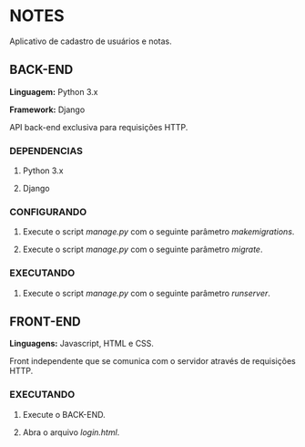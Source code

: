 # NOTES

Aplicativo de cadastro de usuários e notas.

## BACK-END

**Linguagem:** Python 3.x

**Framework:** Django

API back-end exclusiva para requisições HTTP.

### DEPENDENCIAS

1. Python 3.x

2. Django

### CONFIGURANDO

1. Execute o script _manage.py_ com o seguinte parâmetro _makemigrations_.

2. Execute o script _manage.py_ com o seguinte parâmetro _migrate_.

### EXECUTANDO

1. Execute o script _manage.py_ com o seguinte parâmetro _runserver_.

## FRONT-END

**Linguagens:** Javascript, HTML e CSS.

Front independente que se comunica com o servidor através de requisições HTTP.

### EXECUTANDO

1. Execute o BACK-END.

2. Abra o arquivo _login.html_.